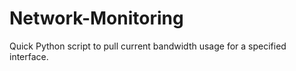# Network-Monitoring
Quick Python script to pull current bandwidth usage for a specified interface.
